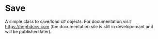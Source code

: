 # Save
A simple class to save/load c# objects.
For documentation visit https://hephdocs.com (the documentation site is still in developemant and will be published later).
